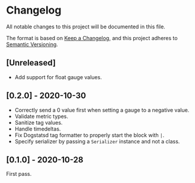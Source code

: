 # Changelog

All notable changes to this project will be documented in this file.

The format is based on [Keep a Changelog](https://keepachangelog.com/en/1.0.0/),
and this project adheres to [Semantic Versioning](https://semver.org/spec/v2.0.0.html).

## [Unreleased]

- Add support for float gauge values.

## [0.2.0] - 2020-10-30

- Correctly send a 0 value first when setting a gauge to a negative value.
- Validate metric types.
- Sanitize tag values.
- Handle timedeltas.
- Fix Dogstatsd tag formatter to properly start the block with `|`.
- Specify serializer by passing a `Serializer` instance and not a class.

## [0.1.0] - 2020-10-28

First pass.
